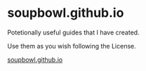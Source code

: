 # soupbowl.github.io

Potetionally useful guides that I have created.

Use them as you wish following the License. 


[soupbowl.github.io](https://soupbowl.github.io)
